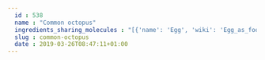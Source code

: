 ```yaml
---
  id : 538
  name : "Common octopus"
  ingredients_sharing_molecules : "[{'name': 'Egg', 'wiki': 'Egg_as_food', 'id': 0, 'category': 'Animal Product', 'common_molecules': [1130, 644104, 8094, 6202]}, {'name': 'Bread', 'wiki': 'Bread', 'id': 2, 'category': 'Bakery', 'common_molecules': [1130, 644104, 8094, 6202]}, {'name': 'Rye Bread', 'wiki': 'Rye_bread', 'id': 3, 'category': 'Bakery', 'common_molecules': [1130, 644104, 8094, 6202]}, {'name': 'Wholewheat Bread', 'wiki': 'Whole_wheat_bread', 'id': 6, 'category': 'Bakery', 'common_molecules': [1130, 644104, 8094, 6202]}, {'name': 'Beer', 'wiki': 'Beer', 'id': 9, 'category': 'Beverage Alcoholic', 'common_molecules': [1130, 644104, 8094, 6202]}]"
  slug : common-octopus
  date : 2019-03-26T08:47:11+01:00
---
```



